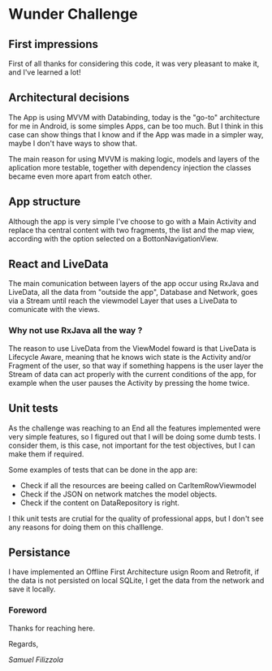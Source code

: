 # Wunder Challenge

## First impressions

First of all thanks for considering this code, it was very pleasant to make it, and I've learned a lot!

## Architectural decisions

The App is using MVVM with Databinding, today is the "go-to" architecture for me in Android, is some simples Apps, can be too much. But I think in this case can show things that I know and if the App was made in a simpler way, maybe I don't have ways to show that.

The main reason for using MVVM is making logic, models and layers of the aplication more testable, together with dependency injection the classes became even more apart from eatch other.

## App structure

Although the app is very simple I've choose to go with a Main Activity and replace tha central content with two fragments, the list and the map view, according with the option selected on a BottonNavigationView.

## React and LiveData

The main comunication between layers of the app occur using RxJava and LiveData, all the data from "outside the app", Database and Network, goes via a Stream until reach the viewmodel Layer that uses a LiveData to comunicate with the views.

### Why not use RxJava all the way ?

The reason to use LiveData from the ViewModel foward is that LiveData is Lifecycle Aware, meaning that he knows wich state is the Activity and/or Fragment of the user, so that way if something happens is the user layer the Stream of data can act properly with the current conditions of the app, for example when the user pauses the Activity by pressing the home twice.

## Unit tests

As the challenge was reaching to an End all the features implemented were very simple features, so I figured out that I will be doing some dumb tests. I consider them, is this case, not important for the test objectives, but I can make them if required.

Some examples of tests that can be done in the app are:

- Check if all the resources are beeing called on CarItemRowViewmodel
- Check if the JSON on network matches the model objects.
- Check if the content on DataRepository is right.

I thik unit tests are crutial for the quality of professional apps, but I don't see any reasons for doing them on this challlenge.

## Persistance

I have implemented an Offline First Architecture usign Room and Retrofit, if the data is not persisted on local SQLite, I get the data from the network and save it locally.


### Foreword

Thanks for reaching here.

Regards,

*Samuel Filizzola*

